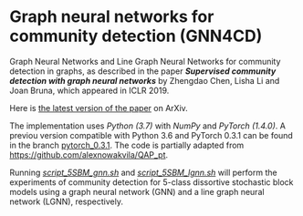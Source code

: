 # Graph neural networks for community detection (GNN4CD)
Graph Neural Networks and Line Graph Neural Networks for community detection in graphs, as described in the paper **_Supervised community detection with graph neural networks_** by Zhengdao Chen, Lisha Li and Joan Bruna, which appeared in ICLR 2019. 

Here is [the latest version of the paper](https://arxiv.org/pdf/1705.08415.pdf) on ArXiv. 

The implementation uses _Python (3.7)_ with _NumPy_ and _PyTorch (1.4.0)_. A previou version compatible with Python 3.6 and PyTorch 0.3.1 can be found in the branch [pytorch_0.3.1](https://github.com/zhengdao-chen/GNN4CD/tree/pytorch_0.3.1). The code is partially adapted from https://github.com/alexnowakvila/QAP_pt. 

Running [_script_5SBM_gnn.sh_](https://github.com/zhengdao-chen/GNN4CD/blob/master/src/script_5SBM_gnn.sh) and [_script_5SBM_lgnn.sh_](https://github.com/zhengdao-chen/GNN4CD/blob/master/src/script_5SBM_lgnn.sh) will perform the experiments of community detection for 5-class dissortive stochastic block models using a graph neural network (GNN) and a line graph neural network (LGNN), respectively.
